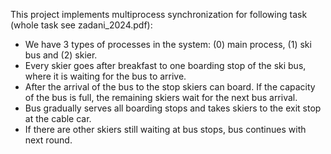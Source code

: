This project implements multiprocess synchronization for following task (whole task see zadani_2024.pdf):

- We have 3 types of processes in the system: (0) main process, (1) ski bus and (2) skier.
- Every skier goes after breakfast to one boarding stop of the ski bus, where it is waiting for the bus to arrive.
- After the arrival of the bus to the stop skiers can board. If the capacity of the bus is full, the remaining skiers wait for the next bus arrival.
- Bus gradually serves all boarding stops and takes skiers to the exit stop at the cable car.
- If there are other skiers still waiting at bus stops, bus continues with next round.
